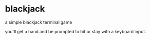 # blackjack
a simple blackjack terminal game

you'll get a hand and be prompted to hit or stay with a keyboard input. 
